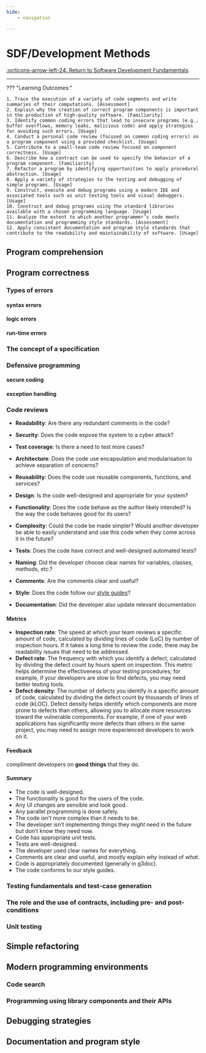 ```yaml
---
hide:
    - navigation

---
```


# SDF/Development Methods

[:octicons-arrow-left-24: Return to Software Development Fundamentals](/Bodies-of-Knowledge/Software-Development-Fundamentals/)

---

??? "Learning Outcomes:"

    1. Trace the execution of a variety of code segments and write summaries of their computations. [Assessment]
    2. Explain why the creation of correct program components is important in the production of high-quality software. [Familiarity]
    3. Identify common coding errors that lead to insecure programs (e.g., buffer overflows, memory leaks, malicious code) and apply strategies for avoiding such errors. [Usage]
    4. Conduct a personal code review (focused on common coding errors) on a program component using a provided checklist. [Usage]
    5. Contribute to a small-team code review focused on component correctness. [Usage]
    6. Describe how a contract can be used to specify the behavior of a program component. [Familiarity]
    7. Refactor a program by identifying opportunities to apply procedural abstraction. [Usage]
    8. Apply a variety of strategies to the testing and debugging of simple programs. [Usage]
    9. Construct, execute and debug programs using a modern IDE and associated tools such as unit testing tools and visual debuggers. [Usage]
    10. Construct and debug programs using the standard libraries available with a chosen programming language. [Usage]
    11. Analyze the extent to which another programmer’s code meets documentation and programming style standards. [Assessment]
    12. Apply consistent documentation and program style standards that contribute to the readability and maintainability of software. [Usage]

## Program comprehension

## Program correctness

### Types of errors 

#### syntax errors

#### logic errors

#### run-time errors

### The concept of a specification

### Defensive programming 

#### secure coding

#### exception handling

### Code reviews

- **Readability**: Are there any redundant comments in the code?
- **Security**: Does the code expose the system to a cyber attack?
- **Test coverage**: Is there a need to test more cases?
- **Architecture**: Does the code use encapsulation and modularisation to achieve separation of concerns?
- **Reusability**: Does the code use reusable components, functions, and services?

- **Design**: Is the code well-designed and appropriate for your system?
- **Functionality**: Does the code behave as the author likely intended? Is the way the code behaves good for its users?
- **Complexity**: Could the code be made simpler? Would another developer be able to easily understand and use this code when they come across it in the future?
- **Tests**: Does the code have correct and well-designed automated tests?
- **Naming**: Did the developer choose clear names for variables, classes, methods, etc.?
- **Comments**: Are the comments clear and useful?
- **Style**: Does the code follow our [style guides](http://google.github.io/styleguide/)?
- **Documentation**: Did the developer also update relevant documentation

#### Metrics

- **Inspection rate**: The speed at which your team reviews a specific amount of code, calculated by dividing lines of code (LoC) by number of inspection hours. If it takes a long time to review the code, there may be readability issues that need to be addressed.
- **Defect rate**: The frequency with which you identify a defect, calculated by dividing the defect count by hours spent on inspection. This metric helps determine the effectiveness of your testing procedures; for example, if your developers are slow to find defects, you may need better testing tools.
- **Defect density**: The number of defects you identify in a specific amount of code, calculated by dividing the defect count by thousands of lines of code (kLOC). Defect density helps identify which components are more prone to defects than others, allowing you to allocate more resources toward the vulnerable components. For example, if one of your web applications has significantly more defects than others in the same project, you may need to assign more experienced developers to work on it.

#### Feedback

compliment developers on **good things** that they do.

#### Summary

- The code is well-designed.
- The functionality is good for the users of the code.
- Any UI changes are sensible and look good.
- Any parallel programming is done safely.
- The code isn’t more complex than it needs to be.
- The developer isn’t implementing things they *might* need in the future but don’t know they need now.
- Code has appropriate unit tests.
- Tests are well-designed.
- The developer used clear names for everything.
- Comments are clear and useful, and mostly explain *why* instead of *what*.
- Code is appropriately documented (generally in g3doc).
- The code conforms to our style guides.

### Testing fundamentals and test-case generation

### The role and the use of contracts, including pre- and post-conditions

### Unit testing

## Simple refactoring

## Modern programming environments

### Code search

### Programming using library components and their APIs

## Debugging strategies

## Documentation and program style
